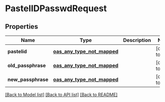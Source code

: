 # PastelIDPasswdRequest
## Properties

| Name | Type | Description | Notes |
|------------ | ------------- | ------------- | -------------|
| **pastelid** | [**oas_any_type_not_mapped**](.md) |  | [default to null] |
| **old\_passphrase** | [**oas_any_type_not_mapped**](.md) |  | [default to null] |
| **new\_passphrase** | [**oas_any_type_not_mapped**](.md) |  | [default to null] |

[[Back to Model list]](../README.md#documentation-for-models) [[Back to API list]](../README.md#documentation-for-api-endpoints) [[Back to README]](../README.md)

